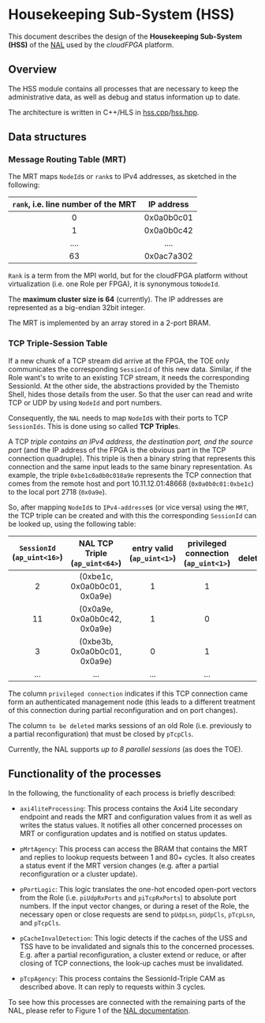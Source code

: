 Housekeeping Sub-System (HSS)
==============================

This document describes the design of the **Housekeeping Sub-System (HSS)** of the [NAL](https://github.com/cloudFPGA/cFDK/blob/master/DOC/NAL/./NAL.md) used by the *cloudFPGA* platform.

## Overview

The HSS module contains all processes that are necessary to keep the administrative data, as well as debug and status information up to date. 

The architecture is written in C++/HLS in [hss.cpp](../../SRA/LIB/SHELL/LIB/hls/NAL/src/hss.cpp)/[hss.hpp](../../SRA/LIB/SHELL/LIB/hls/NAL/src/hss.hpp).

## Data structures

### Message Routing Table (MRT)

The MRT maps `NodeId`s or `rank`s to IPv4 addresses, as sketched in the following:

| `rank`, i.e. line number of the MRT | IP address |
|:-----------------------------------:|:----------:|
| 0                                   | 0x0a0b0c01 |
| 1                                   | 0x0a0b0c42 |
| ....                                | ....       |
| 63                                  | 0x0ac7a302 |

`Rank` is a term from the MPI world, but for the cloudFPGA platform without virtualization (i.e. one Role per FPGA), it is synonymous to`NodeId`.

The **maximum cluster size is 64** (currently). The IP addresses are represented as a big-endian 32bit integer. 

The MRT is implemented by an array stored in a 2-port BRAM. 

### TCP Triple-Session Table

If a new chunk of a TCP stream did arrive at the FPGA, the TOE only communicates the corresponding `SessionId` of this new data. Similar, if the Role want's to write to an existing TCP stream, it needs the corresponding SessionId. 
At the other side, the abstractions provided by the Themisto Shell, hides those details from the user. So that the user can read and write TCP or UDP by using `NodeId` and port numbers. 

Consequently, the `NAL` needs to map `NodeId`s with their ports to TCP `SessionIds`. This is done using so called **TCP Triple**s. 

A TCP *triple contains an IPv4 address, the destination port, and the source port* (and the IP address of the FPGA is the obvious part in the TCP connection quadruple). This triple is then a binary string that represents this connection and the same input leads to the same binary representation. As example, the triple `0xbe1c0a0b0c010a9e` represents the TCP connection that comes from the remote host and port 10.11.12.01:48668 (`0x0a0b0c01:0xbe1c`) to the local port 2718 (`0x0a9e`). 

So, after mapping `NodeId`s to `IPv4-address`es (or vice versa) using the `MRT`, the TCP triple can be created and with this the corresponding `SessionId` can be looked up, using the following table:

| `SessionId` (`ap_uint<16>`) | NAL TCP Triple (`ap_uint<64>`) | entry valid (`ap_uint<1>`) | privileged connection (`ap_uint<1>`) | to be deleted (`ap_uint<1>`) |
|:---------------------------:|:------------------------------:|:--------------------------:|:------------------------------------:|:----------------------------:|
| 2                           | (0xbe1c, 0x0a0b0c01, 0x0a9e)   | 1                          | 1                                    | 0                            |
| 11                          | (0x0a9e, 0x0a0b0c42, 0x0a9e)   | 1                          | 0                                    | 0                            |
| 3                           | (0xbe3b, 0x0a0b0c01, 0x0a9e)   | 0                          | 1                                    | 0                            |
| ...                         | ...                            | ...                        | ...                                  | ...                          |

The column `privileged connection` indicates if this TCP connection came form an authenticated management node (this leads to a different treatment of this connection during partial reconfiguration and on port changes). 

The column `to be deleted` marks sessions of an old Role (i.e. previously to a partial reconfiguration) that must be closed by `pTcpCls`. 

Currently, the NAL supports *up to 8 parallel sessions* (as does the TOE). 

## Functionality of the processes

In the following, the functionality of each process is briefly described:

- `axi4liteProcessing`: This process contains the Axi4 Lite secondary endpoint and reads the MRT and configuration values from it as well as writes the status values. It notifies all other concerned processes on MRT or configuration updates and is notified on status updates.  

- `pMrtAgency`: This process can access the BRAM that contains the MRT and replies to lookup requests between 1 and 80+ cycles. It also creates a status event if the MRT version changes (e.g. after a partial reconfiguration or a cluster update).

- `pPortLogic`: This logic translates the one-hot encoded open-port vectors from the Role (i.e. `piUdpRxPorts` and `piTcpRxPorts`) to absolute port numbers. If the input vector changes, or during a reset of the Role, the necessary open or close requests are send to `pUdpLsn`, `pUdpCls`,  `pTcpLsn`, and `pTcpCls`. 

- `pCacheInvalDetection`: This logic detects if the caches of the USS and TSS have to be invalidated and signals this to the concerned processes. E.g. after a partial reconfiguration, a cluster extend or reduce, or after closing of TCP connections, the  look-up caches must be invalidated. 

- `pTcpAgency`: This process contains the SessionId-Triple CAM as described above. It can reply to requests within 3 cycles. 

To see how this processes are connected with the remaining parts of the NAL, please refer to Figure 1 of the [NAL documentation](https://github.com/cloudFPGA/cFDK/blob/master/DOC/NAL/./NAL.md).
